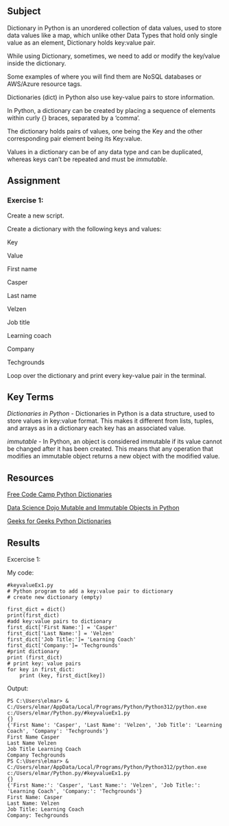 ## Subject
Dictionary in Python is an unordered collection of data values, used to store data values like a map, which unlike other Data Types that hold only single value as an element, Dictionary holds key:value pair.

While using Dictionary, sometimes, we need to add or modify the key/value inside the dictionary.

Some examples of where you will find them are NoSQL databases or AWS/Azure resource tags. 

Dictionaries (dict) in Python also use key-value pairs to store information. 

In Python, a dictionary can be created by placing a sequence of elements within curly {} braces, separated by a ‘comma’.

The dictionary holds pairs of values, one being the Key and the other corresponding pair element being its Key:value.

Values in a dictionary can be of any data type and can be duplicated, whereas keys can’t be repeated and must be *immutable.*

## Assignment

### Exercise 1:
Create a new script.

Create a dictionary with the following keys and values:

Key

Value

First name

Casper

Last name

Velzen

Job title

Learning coach

Company

Techgrounds

Loop over the dictionary and print every key-value pair in the terminal.

##  Key Terms

*Dictionaries in Python* - Dictionaries in Python is a data structure, used to store values in key:value format. This makes it different from lists, tuples, and arrays as in a dictionary each key has an associated value.

*immutable* - In Python, an object is considered immutable if its value cannot be changed after it has been created. This means that any operation that modifies an immutable object returns a new object with the modified value.

##  Resources

[Free Code Camp Python Dictionaries](https://www.freecodecamp.org/news/create-a-dictionary-in-python-python-dict-methods/)

[Data Science Dojo Mutable and Immutable Objects in Python](https://datasciencedojo.com/blog/mutable-and-immutable-objects-in-python/)

[Geeks for Geeks Python Dictionaries](https://www.geeksforgeeks.org/python-dictionary/)

## Results

Excercise 1:

My code:
```
#keyvalueEx1.py
# Python program to add a key:value pair to dictionary
# create new dictionary (empty)

first_dict = dict()
print(first_dict) 
#add key:value pairs to dictionary
first_dict['First Name:'] = 'Casper'
first_dict['Last Name:'] = 'Velzen'
first_dict['Job Title:']= 'Learning Coach'
first_dict['Company:']= 'Techgrounds'
#print dictionary
print (first_dict)
# print key: value pairs
for key in first_dict:
    print (key, first_dict[key])
```

Output:
```
PS C:\Users\elmar> & C:/Users/elmar/AppData/Local/Programs/Python/Python312/python.exe c:/Users/elmar/Python.py/#keyvalueEx1.py
{}
{'First Name': 'Casper', 'Last Name': 'Velzen', 'Job Title': 'Learning Coach', 'Company': 'Techgrounds'}
First Name Casper
Last Name Velzen
Job Title Learning Coach
Company Techgrounds
PS C:\Users\elmar> & C:/Users/elmar/AppData/Local/Programs/Python/Python312/python.exe c:/Users/elmar/Python.py/#keyvalueEx1.py
{}
{'First Name:': 'Casper', 'Last Name:': 'Velzen', 'Job Title:': 'Learning Coach', 'Company:': 'Techgrounds'}
First Name: Casper
Last Name: Velzen
Job Title: Learning Coach
Company: Techgrounds
```

